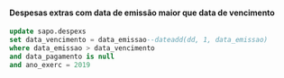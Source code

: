 #### Despesas extras com data de emissão maior que data de vencimento

```sql
update sapo.despexs
set data_vencimento = data_emissao--dateadd(dd, 1, data_emissao)
where data_emissao > data_vencimento
and data_pagamento is null
and ano_exerc = 2019
```